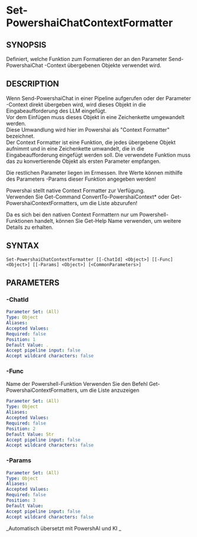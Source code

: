 ﻿---
external help file: powershai-help.xml
schema: 2.0.0
powershai: true
---

# Set-PowershaiChatContextFormatter

## SYNOPSIS <!--!= @#Synop !-->
Definiert, welche Funktion zum Formatieren der an den Parameter Send-PowershaiChat -Context übergebenen Objekte verwendet wird.

## DESCRIPTION <!--!= @#Desc !-->
Wenn Send-PowershaiChat in einer Pipeline aufgerufen oder der Parameter -Context direkt übergeben wird, wird dieses Objekt in die Eingabeaufforderung des LLM eingefügt.  
Vor dem Einfügen muss dieses Objekt in eine Zeichenkette umgewandelt werden.  
Diese Umwandlung wird hier im Powershai als "Context Formatter" bezeichnet.  
Der Context Formatter ist eine Funktion, die jedes übergebene Objekt aufnimmt und in eine Zeichenkette umwandelt, die in die Eingabeaufforderung eingefügt werden soll.
Die verwendete Funktion muss das zu konvertierende Objekt als ersten Parameter empfangen.  

Die restlichen Parameter liegen im Ermessen. Ihre Werte können mithilfe des Parameters -Params dieser Funktion angegeben werden!

Powershai stellt native Context Formatter zur Verfügung.  
Verwenden Sie Get-Command ConvertTo-PowershaiContext* oder Get-PowershaiContextFormatters, um die Liste abzurufen!

Da es sich bei den nativen Context Formattern nur um Powershell-Funktionen handelt, können Sie Get-Help Name verwenden, um weitere Details zu erhalten.

## SYNTAX <!--!= @#Syntax !-->

```
Set-PowershaiChatContextFormatter [[-ChatId] <Object>] [[-Func] <Object>] [[-Params] <Object>] [<CommonParameters>]
```

## PARAMETERS <!--!= @#Params !-->

### -ChatId

```yml
Parameter Set: (All)
Type: Object
Aliases: 
Accepted Values: 
Required: false
Position: 1
Default Value: .
Accept pipeline input: false
Accept wildcard characters: false
```

### -Func
Name der Powershell-Funktion
Verwenden Sie den Befehl Get-PowershaiContextFormatters, um die Liste anzuzeigen

```yml
Parameter Set: (All)
Type: Object
Aliases: 
Accepted Values: 
Required: false
Position: 2
Default Value: Str
Accept pipeline input: false
Accept wildcard characters: false
```

### -Params

```yml
Parameter Set: (All)
Type: Object
Aliases: 
Accepted Values: 
Required: false
Position: 3
Default Value: 
Accept pipeline input: false
Accept wildcard characters: false
```




<!--PowershaiAiDocBlockStart-->
_Automatisch übersetzt mit PowershAI und KI 
_
<!--PowershaiAiDocBlockEnd-->
